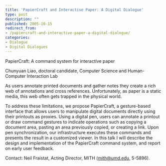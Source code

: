 ```yaml
---
title: 'PapierCraft and Interactive Paper: A Digital Dialogue'
type: post
description: ""
published: 2005-10-15
redirect_from: 
- /papiercraft-and-interactive-paper-a-digital-dialogue/
categories:
- Dialogue
- Digital Dialogues
---
```

PapierCraft: A command system for interactive paper

Chunyuan Liao, doctoral candidate, Computer Science and Human-Computer Interaction Lab

As users annotate printed documents and gather notes they create a rich web of annotations and cross references. Unfortunately, as paper is a static media, this web often gets trapped in the physical world.

To address these limitations, we propose PapierCraft, a gesture-based interface that allows users to manipulate digital documents directly using their printouts as proxies. Using a digital pen, users can annotate a printout or draw command gestures to indicate operations such as copying a document area, pasting an area previously copied, or creating a link. Upon pen synchronization, our infrastructure executes these commands and presents the result in a customized viewer. In this talk I will describe the design and implementation of the PapierCraft command system, and report on early user feedback.

Contact: Neil Fraistat, Acting Director, MITH (mith@umd.edu, 5-5896).
